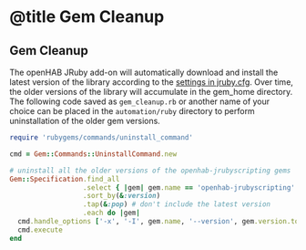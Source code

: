 # @title Gem Cleanup

## Gem Cleanup

The openHAB JRuby add-on will automatically download and install the latest version of the library according to the [settings in jruby.cfg](docs/installation.md#installation). Over time, the older versions of the library will accumulate in the gem_home directory. The following code saved as `gem_cleanup.rb` or another name of your choice can be placed in the `automation/ruby` directory to perform uninstallation of the older gem versions.

```ruby
require 'rubygems/commands/uninstall_command'

cmd = Gem::Commands::UninstallCommand.new

# uninstall all the older versions of the openhab-jrubyscripting gems
Gem::Specification.find_all
                  .select { |gem| gem.name == 'openhab-jrubyscripting' }
                  .sort_by(&:version)
                  .tap(&:pop) # don't include the latest version
                  .each do |gem|
  cmd.handle_options ['-x', '-I', gem.name, '--version', gem.version.to_s]
  cmd.execute
end
```
